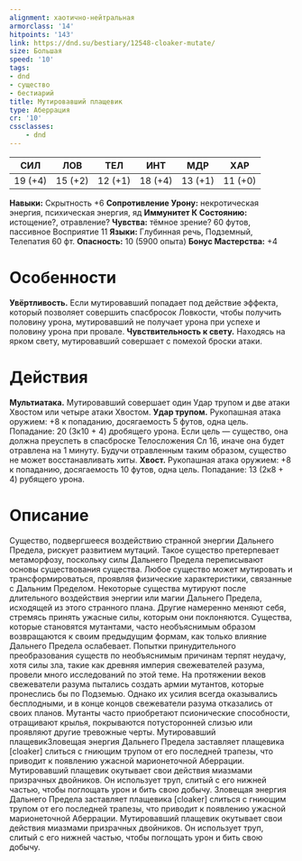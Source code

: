 ```yaml
---
alignment: хаотично-нейтральная
armorclass: '14'
hitpoints: '143'
link: https://dnd.su/bestiary/12548-cloaker-mutate/
size: Большая
speed: '10'
tags:
- dnd
- существо
- бестиарий
title: Мутировавший плащевик
type: Аберрация
cr: '10'
cssclasses:
    - dnd
---
```



| СИЛ | ЛОВ | ТЕЛ | ИНТ | МДР | ХАР |
|---|---|---|---|---|---|
| 19 (+4) | 15 (+2) | 12 (+1) | 18 (+4) | 13 (+1) | 11 (+0) |
**Навыки:** Скрытность +6
**Сопротивление Урону:** некротическая энергия, психическая энергия, яд
**Иммунитет К Состоянию:** истощение?, отравление?
**Чувства:** тёмное зрение? 60 футов, пассивное Восприятие 11
**Языки:** Глубинная речь, Подземный, Телепатия 60 фт.
**Опасность:** 10 (5900 опыта)
**Бонус Мастерства:** +4


# Особенности
**Увёртливость.** Если мутировавший попадает под действие эффекта, который позволяет совершить спасбросок Ловкости, чтобы получить половину урона, мутировавший не получает урона при успехе и половину урона при провале.
**Чувствительность к свету.** Находясь на ярком свету, мутировавший совершает с помехой броски атаки.


# Действия
**Мультиатака.** Мутировавший совершает один Удар трупом и две атаки Хвостом или четыре атаки Хвостом.
**Удар трупом.** Рукопашная атака оружием: +8 к попаданию, досягаемость 5 футов, одна цель. Попадание:  20 (3к10 + 4) дробящего урона. Если цель — существо, она должна преуспеть в спасброске Телосложения Сл 16, иначе она будет отравлена на 1 минуту. Будучи отравленным таким образом, существо не может восстанавливать хиты.
**Хвост.** Рукопашная атака оружием: +8 к попаданию, досягаемость 10 футов, одна цель. Попадание:  13 (2к8 + 4) рубящего урона.


# Описание
Существо, подвергшееся воздействию странной энергии Дальнего Предела, рискует развитием мутаций. Такое существо претерпевает метаморфозу, поскольку силы Дальнего Предела переписывают основы существования существа. Любое существо может мутировать и трансформироваться, проявляя физические характеристики, связанные с Дальним Пределом. Некоторые существа мутируют после длительного воздействия энергии или магии Дальнего Предела, исходящей из этого странного плана. Другие намеренно меняют себя, стремясь принять ужасные силы, которым они поклоняются. Существа, которые становятся мутантами, часто необъяснимым образом возвращаются к своим предыдущим формам, как только влияние Дальнего Предела ослабевает. Попытки принудительного преобразования существ по необъяснимым причинам терпят неудачу, хотя силы зла, такие как древняя империя свежевателей разума, провели много исследований по этой теме. На протяжении веков свежеватели разума пытались создать армии мутантов, которые пронеслись бы по Подземью. Однако их усилия всегда оказывались бесплодными, и в конце концов свежеватели разума отказались от своих планов. Мутанты часто приобретают псионические способности, отращивают крылья, покрываются потусторонней слизью или проявляют другие тревожные черты. Мутировавший плащевикЗловещая энергия Дальнего Предела заставляет плащевика [cloaker] слиться с гниющим трупом от его последней трапезы, что приводит к появлению ужасной марионеточной Аберрации. Мутировавший плащевик окутывает свои действия миазмами призрачных двойников. Он использует труп, слитый с его нижней частью, чтобы поглощать урон и бить свою добычу. Зловещая энергия Дальнего Предела заставляет плащевика [cloaker] слиться с гниющим трупом от его последней трапезы, что приводит к появлению ужасной марионеточной Аберрации. Мутировавший плащевик окутывает свои действия миазмами призрачных двойников. Он использует труп, слитый с его нижней частью, чтобы поглощать урон и бить свою добычу.